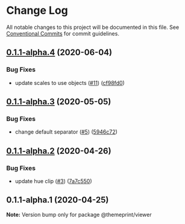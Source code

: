 # Change Log

All notable changes to this project will be documented in this file.
See [Conventional Commits](https://conventionalcommits.org) for commit guidelines.

## [0.1.1-alpha.4](https://github.com/themeprint/themeprint/compare/@themeprint/viewer@0.1.1-alpha.3...@themeprint/viewer@0.1.1-alpha.4) (2020-06-04)


### Bug Fixes

* update scales to use objects ([#11](https://github.com/themeprint/themeprint/issues/11)) ([cf98fd0](https://github.com/themeprint/themeprint/commit/cf98fd0afd9cf4c4faa7853b10e2224f9b1ef4df))





## [0.1.1-alpha.3](https://github.com/themeprint/themeprint/compare/@themeprint/viewer@0.1.1-alpha.2...@themeprint/viewer@0.1.1-alpha.3) (2020-05-05)


### Bug Fixes

* change default separator ([#5](https://github.com/themeprint/themeprint/issues/5)) ([5946c72](https://github.com/themeprint/themeprint/commit/5946c7297fe370d376c4e3750fa8cacfce4c8458))





## [0.1.1-alpha.2](https://github.com/themeprint/themeprint/compare/@themeprint/viewer@0.1.1-alpha.1...@themeprint/viewer@0.1.1-alpha.2) (2020-04-26)


### Bug Fixes

* update hue clip ([#3](https://github.com/themeprint/themeprint/issues/3)) ([7a7c550](https://github.com/themeprint/themeprint/commit/7a7c550c2ef05c8232479aac5ae4ab01248cf0c6))





## 0.1.1-alpha.1 (2020-04-25)

**Note:** Version bump only for package @themeprint/viewer
